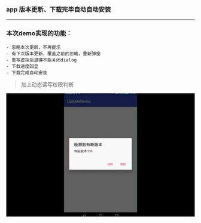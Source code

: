 ### app 版本更新、下载完毕自动自动安装
---

### 本次demo实现的功能：
```
- 忽略本次更新，不再提示
- 有下次版本更新，覆盖之前的忽略，重新弹窗
- 重写虚拟后退键不能关闭dialog
- 下载进度回显
- 下载完成自动安装
```

> 加上动态读写权限判断

![image](https://github.com/BmobSnail/UpdateDemo/blob/master/images/UpdateDemo.gif)
